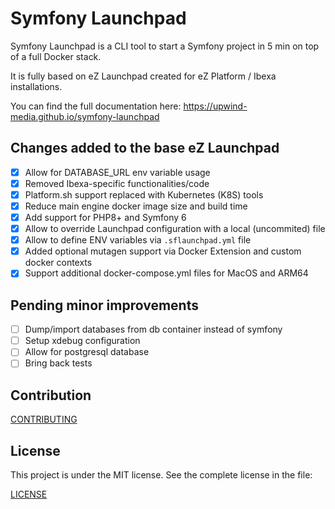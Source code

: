 # Symfony Launchpad

Symfony Launchpad is a CLI tool to start a Symfony project in 5 min on top of a full Docker stack.

It is fully based on eZ Launchpad created for eZ Platform / Ibexa installations.

You can find the full documentation here: https://upwind-media.github.io/symfony-launchpad

## Changes added to the base eZ Launchpad

- [x] Allow for DATABASE_URL env variable usage
- [x] Removed Ibexa-specific functionalities/code
- [x] Platform.sh support replaced with Kubernetes (K8S) tools
- [x] Reduce main engine docker image size and build time
- [x] Add support for PHP8+ and Symfony 6
- [x] Allow to override Launchpad configuration with a local (uncommited) file
- [x] Allow to define ENV variables via `.sflaunchpad.yml` file
- [x] Added optional mutagen support via Docker Extension and custom docker contexts
- [x] Support additional docker-compose.yml files for MacOS and ARM64

## Pending minor improvements

- [ ] Dump/import databases from db container instead of symfony
- [ ] Setup xdebug configuration
- [ ] Allow for postgresql database
- [ ] Bring back tests

## Contribution

[CONTRIBUTING](CONTRIBUTING.md)

## License

This project is under the MIT license. See the complete license in the file:

[LICENSE](LICENSE)



